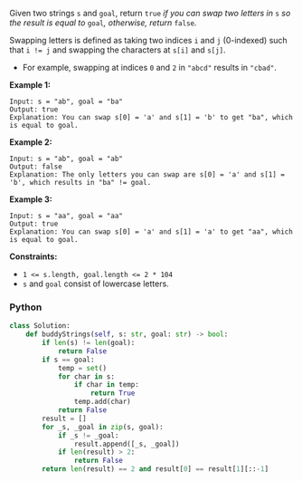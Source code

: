 Given two strings  `s`  and  `goal`, return  `true` _if you can swap two letters in_ `s` _so the result is equal to_ `goal`_, otherwise, return_ `false`_._

Swapping letters is defined as taking two indices  `i`  and  `j`  (0-indexed) such that  `i != j`  and swapping the characters at  `s[i]`  and  `s[j]`.

-   For example, swapping at indices  `0`  and  `2`  in  `"abcd"`  results in  `"cbad"`.

**Example 1:**
```
Input: s = "ab", goal = "ba"
Output: true
Explanation: You can swap s[0] = 'a' and s[1] = 'b' to get "ba", which is equal to goal.
```

**Example 2:**
```
Input: s = "ab", goal = "ab"
Output: false
Explanation: The only letters you can swap are s[0] = 'a' and s[1] = 'b', which results in "ba" != goal.
```

**Example 3:**
```
Input: s = "aa", goal = "aa"
Output: true
Explanation: You can swap s[0] = 'a' and s[1] = 'a' to get "aa", which is equal to goal.
```

**Constraints:**

-   `1 <= s.length, goal.length <= 2 * 104`
-   `s`  and  `goal`  consist of lowercase letters.


### Python
```python
class Solution:
    def buddyStrings(self, s: str, goal: str) -> bool:
        if len(s) != len(goal):
            return False
        if s == goal:
            temp = set()
            for char in s:
                if char in temp:
                    return True
                temp.add(char)
            return False
        result = []
        for _s, _goal in zip(s, goal):
            if _s != _goal:
                result.append([_s, _goal])
            if len(result) > 2:
                return False
        return len(result) == 2 and result[0] == result[1][::-1]
```